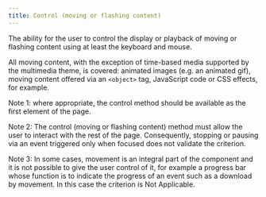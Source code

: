 ```yaml
---
title: Control (moving or flashing content)
---
```


The ability for the user to control the display or playback of moving or flashing content using at least the keyboard and mouse.

All moving content, with the exception of time-based media supported by the multimedia theme, is covered: animated images (e.g. an animated gif), moving content offered via an `<object>` tag, JavaScript code or CSS effects, for example.

Note 1: where appropriate, the control method should be available as the first element of the page.

Note 2: The control (moving or flashing content) method must allow the user to interact with the rest of the page. Consequently, stopping or pausing via an event triggered only when focused does not validate the criterion.

Note 3: In some cases, movement is an integral part of the component and it is not possible to give the user control of it, for example a progress bar whose function is to indicate the progress of an event such as a download by movement. In this case the criterion is Not Applicable.
